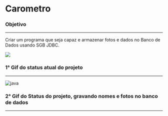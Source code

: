 # Carometro

### Objetivo
___

Criar um programa que seja capaz e armazenar fotos e dados no Banco de Dados usando SGB JDBC.
<p align="lefth" >
  <a href="https://skillicons.dev">
    <img src="https://skillicons.dev/icons?i=java,mysql,git" />
  </a>
</p>

### 1° Gif do status atual do projeto
___

![java](https://github.com/PauloCruz34/Carometro/assets/126684518/e9443e2a-ad70-46a8-b7b1-d2c342c20cd2)


### 2° Gif do Status do projeto, gravando nomes e fotos no banco de dados
___
